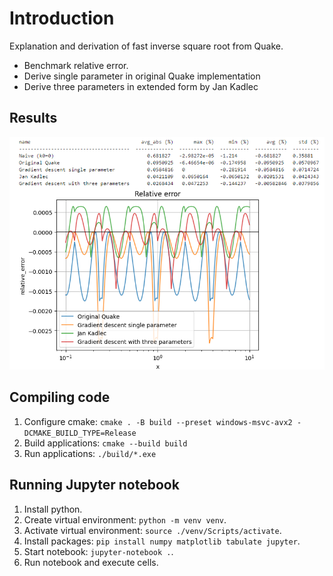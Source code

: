 # Introduction
Explanation and derivation of fast inverse square root from Quake.
- Benchmark relative error.
- Derive single parameter in original Quake implementation
- Derive three parameters in extended form by Jan Kadlec

## Results
![Results](./docs/results.png)

## Compiling code
1. Configure cmake: ```cmake . -B build --preset windows-msvc-avx2 -DCMAKE_BUILD_TYPE=Release```
2. Build applications: ```cmake --build build```
3. Run applications: ```./build/*.exe```

## Running Jupyter notebook
1. Install python.
2. Create virtual environment: ```python -m venv venv```.
3. Activate virtual environment: ```source ./venv/Scripts/activate```.
4. Install packages: ```pip install numpy matplotlib tabulate jupyter```.
5. Start notebook: ```jupyter-notebook .```.
6. Run notebook and execute cells.
